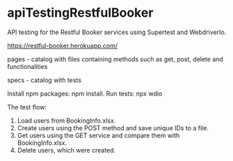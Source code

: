 # apiTestingRestfulBooker
API testing for the Restful Booker services using Supertest and WebdriverIo.

https://restful-booker.herokuapp.com/

pages - catalog with files containing methods such as get, post, delete and functionalities

specs - catalog with tests

Install npm packages: npm install.
Run tests: npx wdio


The test flow:

1. Load users from BookingInfo.xlsx.
2. Create users using the POST method and save unique IDs to a file.
3. Get users using the GET service and compare them with BookingInfo.xlsx.
4. Delete users, which were created.
